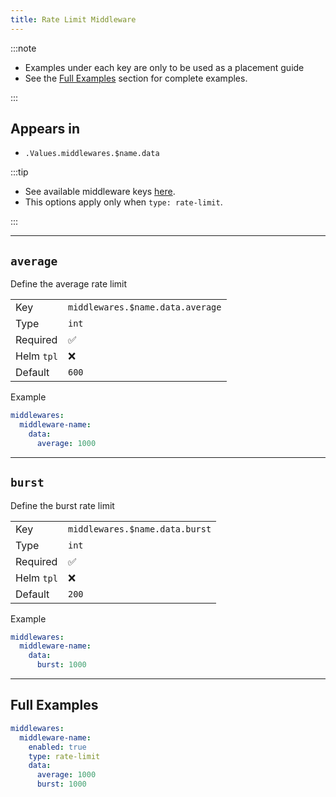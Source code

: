 ```yaml
---
title: Rate Limit Middleware
---
```


:::note

- Examples under each key are only to be used as a placement guide
- See the [Full Examples](/common/middlewares/rate-limit#full-examples) section for complete examples.

:::

## Appears in

- `.Values.middlewares.$name.data`

:::tip

- See available middleware keys [here](/common/middlewares).
- This options apply only when `type: rate-limit`.

:::

---

## `average`

Define the average rate limit

|            |                                  |
| ---------- | -------------------------------- |
| Key        | `middlewares.$name.data.average` |
| Type       | `int`                            |
| Required   | ✅                                |
| Helm `tpl` | ❌                                |
| Default    | `600`                            |

Example

```yaml
middlewares:
  middleware-name:
    data:
      average: 1000
```

---

## `burst`

Define the burst rate limit

|            |                                |
| ---------- | ------------------------------ |
| Key        | `middlewares.$name.data.burst` |
| Type       | `int`                          |
| Required   | ✅                              |
| Helm `tpl` | ❌                              |
| Default    | `200`                          |

Example

```yaml
middlewares:
  middleware-name:
    data:
      burst: 1000
```

---

## Full Examples

```yaml
middlewares:
  middleware-name:
    enabled: true
    type: rate-limit
    data:
      average: 1000
      burst: 1000
```
